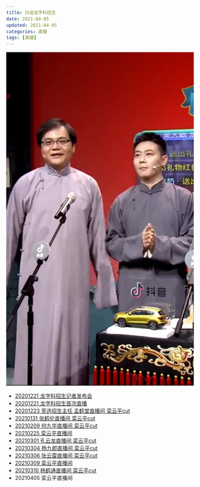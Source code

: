 ```yaml
---
title: 抖音龙字科招生
date: 2021-04-05
updated: 2021-04-05
categories: 直播
tags: [直播]
---
```

![](https://raw.githubusercontent.com/rhenginium/image/main/Screenshot_20210325_121129_com.android.chrome_edi.jpg)

+ [20201221 龙字科招生记者发布会](https://m.weibo.cn/5126735993/4584713522517914 )
+ [20201221 龙字科招生首次直播](https://m.weibo.cn/status/4584653656690504)
+ [20201223 竞选招生主任 孟鹤堂直播间 栾云平cut](https://m.weibo.cn/3169594930/4585420123279484)
+ [20210131 张鹤伦直播间 栾云平cut](https://m.weibo.cn/5126735993/4599154951591194)
+ [20210209 何九华直播间 栾云平cut](https://m.weibo.cn/5126735993/4602851449904359 )
+ [20210225 栾云平直播间](https://m.weibo.cn/6574451359/4608616517340766)
+ [20210301 孔云龙直播间 栾云平cut](https://m.weibo.cn/5126735993/4610074943952095 )
+ [20210304 杨九郎直播间 栾云平cut](https://m.weibo.cn/5126735993/4611165059290136)
+ [20210306 张云雷直播间 栾云平cut](https://m.weibo.cn/5126735993/4611867966440891)
+ [20210309 栾云平直播间](https://m.weibo.cn/6574451359/4612959853085485)
+ [20210310 杨鹤通直播间 栾云平cut](https://m.weibo.cn/5126735993/4613345732466261)
+ 20210405 栾云平直播间